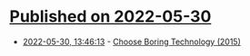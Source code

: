 # [Published on 2022-05-30](index.md)

* [2022-05-30, 13:46:13](https://news.ycombinator.com/item?id=31558887) - [Choose Boring Technology (2015)](https://boringtechnology.club/)
